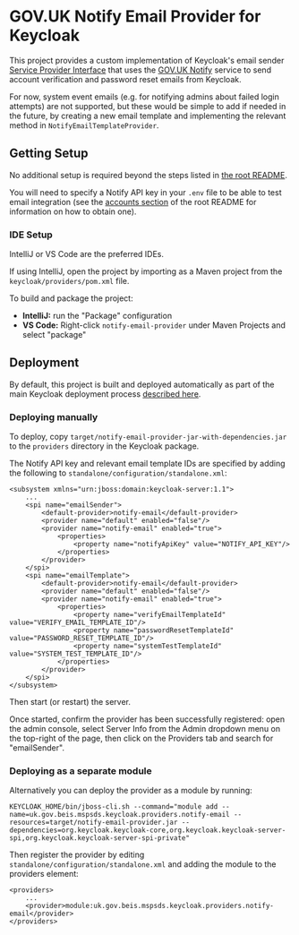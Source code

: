 # GOV.UK Notify Email Provider for Keycloak

This project provides a custom implementation of Keycloak's email sender [Service Provider Interface](https://www.keycloak.org/docs/latest/server_development/index.html#_providers)
that uses the [GOV.UK Notify](https://www.notifications.service.gov.uk) service
to send account verification and password reset emails from Keycloak.

For now, system event emails (e.g. for notifying admins about failed login attempts)
are not supported, but these would be simple to add if needed in the future, by creating
a new email template and implementing the relevant method in `NotifyEmailTemplateProvider`.


## Getting Setup

No additional setup is required beyond the steps listed in [the root README](../../README.md#getting-setup).

You will need to specify a Notify API key in your `.env` file to be able to test email integration
(see the [accounts section](../../README.md#accounts) of the root README for information on how to obtain one).


### IDE Setup

IntelliJ or VS Code are the preferred IDEs.

If using IntelliJ, open the project by importing as a Maven project from the `keycloak/providers/pom.xml` file.

To build and package the project:
* **IntelliJ:** run the "Package" configuration
* **VS Code:**  Right-click `notify-email-provider` under Maven Projects and select "package"


## Deployment

By default, this project is built and deployed automatically as part of the main Keycloak deployment process
[described here](../README.md#deployment).

### Deploying manually

To deploy, copy `target/notify-email-provider-jar-with-dependencies.jar` to the `providers` directory in the Keycloak package.

The Notify API key and relevant email template IDs are specified by adding the following to `standalone/configuration/standalone.xml`:

    <subsystem xmlns="urn:jboss:domain:keycloak-server:1.1">
        ...
        <spi name="emailSender">
            <default-provider>notify-email</default-provider>
            <provider name="default" enabled="false"/>
            <provider name="notify-email" enabled="true">
                <properties>
                    <property name="notifyApiKey" value="NOTIFY_API_KEY"/>
                </properties>
            </provider>
        </spi>
        <spi name="emailTemplate">
            <default-provider>notify-email</default-provider>
            <provider name="default" enabled="false"/>
            <provider name="notify-email" enabled="true">
                <properties>
                    <property name="verifyEmailTemplateId" value="VERIFY_EMAIL_TEMPLATE_ID"/>
                    <property name="passwordResetTemplateId" value="PASSWORD_RESET_TEMPLATE_ID"/>
                    <property name="systemTestTemplateId" value="SYSTEM_TEST_TEMPLATE_ID"/>
                </properties>
            </provider>
        </spi>
    </subsystem>

Then start (or restart) the server.

Once started, confirm the provider has been successfully registered: open the admin console, select Server Info from
the Admin dropdown menu on the top-right of the page, then click on the Providers tab and search for "emailSender".


### Deploying as a separate module

Alternatively you can deploy the provider as a module by running:

    KEYCLOAK_HOME/bin/jboss-cli.sh --command="module add --name=uk.gov.beis.mspsds.keycloak.providers.notify-email --resources=target/notify-email-provider.jar --dependencies=org.keycloak.keycloak-core,org.keycloak.keycloak-server-spi,org.keycloak.keycloak-server-spi-private"

Then register the provider by editing `standalone/configuration/standalone.xml` and adding the module to the providers element:

    <providers>
        ...
        <provider>module:uk.gov.beis.mspsds.keycloak.providers.notify-email</provider>
    </providers>
